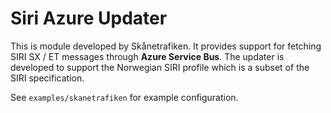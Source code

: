 # Siri Azure Updater

This is module developed by Skånetrafiken. It provides support for fetching SIRI SX / ET messages through
**Azure Service Bus**. The updater is developed to support the Norwegian SIRI profile which is a 
subset of the SIRI specification. 

See `examples/skanetrafiken` for example configuration. 